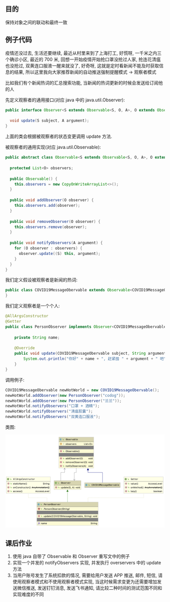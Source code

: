 ## 目的

保持对象之间的联动和最终一致

## 例子代码

疫情还没过去, 生活还要继续, 最近从村里来到了上海打工, 好慌呀, 一千米之内三个确诊小区, 最近的 700 米, 回想一开始疫情开始抢口罩没抢过人家, 抢连花清瘟也没抢过, 双黄连口服液一醒来就没了, 好奇呀, 这就是定时看新闻不能及时获取信息的结果, 所以这里我向大家推荐新闻的自动推送强制提醒模式 -&gt; 观察者模式

比如我们有个新闻热词的汇总搜索功能, 当新闻的热词更新的时候会发送给订阅他的人

先定义观察者的通用接口\(对应 java 中的 java.util.Observer\):

```java
public interface Observer<S extends Observable<S, O, A>, O extends Observer<S, O, A>, A> {

  void update(S subject, A argument);
}
```

上面的类会根据被观察者的状态变更调用 update 方法.

被观察者的通用实现\(对应 java.util.Observable\):

```java
public abstract class Observable<S extends Observable<S, O, A>, O extends Observer<S, O, A>, A> {

  protected List<O> observers;

  public Observable() {
    this.observers = new CopyOnWriteArrayList<>();
  }

  public void addObserver(O observer) {
    this.observers.add(observer);
  }

  public void removeObserver(O observer) {
    this.observers.remove(observer);
  }

  public void notifyObservers(A argument) {
    for (O observer : observers) {
      observer.update((S) this, argument);
    }
  }
}
```

我们定义假设被观察者是新闻的热词:

```java
public class COVID19MessageObervable extends Observable<COVID19MessageObervable, PersonObserver,String> {
}
```

我们定义观察者是一个个人:

```java
@AllArgsConstructor
@Getter
public class PersonObserver implements Observer<COVID19MessageObervable, PersonObserver,String> {

    private String name;

    @Override
    public void update(COVID19MessageObervable subject, String argument) {
        System.out.println("你好" + name + ", 赶紧囤 " + argument + " 吧");
    }
}
```

调用例子:

```java
COVID19MessageObervable newHotWorld = new COVID19MessageObervable();
newHotWorld.addObserver(new PersonObserver("codog"));
newHotWorld.addObserver(new PersonObserver("兰兰"));
newHotWorld.notifyObservers("口罩 + 酒精");
newHotWorld.notifyObservers("清瘟胶囊");
newHotWorld.notifyObservers("双黄连口服液");
```

类图:

![](/assets/2020022201.png)

## 课后作业

1. 使用 java 自带了 Observable 和 Observer 重写文中的例子
2. 实现一个并发的 notifyObservers 实现, 并发执行 overservers 中的 update 方法
3. 当用户账号发生了系统扣款的情况, 需要给用户发送 APP 推送, 邮件, 短信, 请使用观察者模式和不使用观察者模式实现, 当这时候需求变更为还需要增加发送微信推送, 发送钉钉消息, 发送飞书通知, 请比较二种时间的测试范围不同和实现难度的不同



